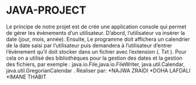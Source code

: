 # JAVA-PROJECT
Le principe de notre projet est de crée une application console qui permet de gérer les évènements d’un utilisateur. 
D’abord, l’utilisateur va insérer la date (jour, mois, année). Ensuite, Le programme doit affichera un calendrier de la date saisi par l’utilisateur puis demandera à l’utilisateur d’entrer l’évènement qu’il doit stocker dans un fichier avec l’extension (. Txt ).
Pour cela on a utilisé des bibliothèques pour la gestion des dates et la gestion des fichiers, par exemple :
 java.io.File,java.io.FileWriter, java.util.Calendar, java.util.GregorianCalendar .
                                                                            Réaliser par:
                                                                             *NAJWA ZRAIDI
                                                                             *DOHA LAFDALI
                                                                             *IMANE THABIT   
